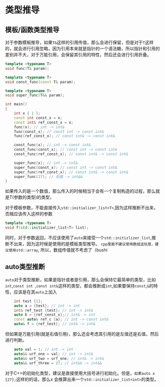 # 类型推导

## 模板/函数类型推导

对于参数模板推导，如果`T&`这样的引用传值，那么会进行保留，但是对于`T`这样的，就会进行引用忽略，因为引用本来就是指针的一个语法糖，所以指针和引用的差别并不大，对于万能引用，会保留其引用的特性，然后还会进行引用折叠。

```c++
template <typename T>
void func(T& param);

template <typename T>
void const_func(const T& param);

template <typename T>
void super_func(T&& param);

int main()
{
    int x { 1 };
    const int const_x = x;
    const int& ref_const_x = x;
    func(x); // int -> int&
    func(const_x); // const int -> const int&
    func(ref_const_x); // const int& -> const int&

    const_func(x); // int -> const int&
    const_func(const_x); // const int -> const int&
    const_func(ref_const_x); // const int& -> const int&

    super_func(x); // int -> int&
    super_func(const_x); // const int -> const int&
    super_func(ref_const_x); // const int& -> const int&
    super_func(27); // 右值 -> int&& 
}
```
如果传入的是一个数值，那么传入的时候相当于会有一个复制构造的过程，那么就是T(参数的类型)的类型，

对于模板参数，不能直接传入`std::initializer_list<T>`,因为这样推断不出来，否贼应该传入这样的参数

```c++
template <typename T>
void f(std::initializer_list<T> list);
```

同时，对于参数返回，不应该使用了`auto`来接受一个`std::initizlizer_list`,推断不出来，因为这时候是使用的是模板类型推导。
`cpp里面不建议使用数组这玩意，建议使用std::array`, 所以，数组传值就不考虑了（bushi


## auto类型推断

`auto`对于类型推断，如果是指针或者是引用，那么会保持它最简单的类型，比如`int`,`const int `,`const int&`这样的类型，都会推断成`int`,如果要保持`const`,`&`的特性，应该是在其`auto`上加入

```c++
    int test {1};
    auto a = {test}; // int -> int
    int& ref_test {test}; // int -> int&
    auto b = {ref_const_x};// int& -> int
    const auto& ref_c {a}; // int -> const int&
    auto& f = {ref_test}; // int& -> int&
```

但如果是万能引用(就是右值引用)，那么还会考虑其引用的是左值还是右值，然后进行判断。

```c++
    auto val = 1; // int -> int
    auto&& urf_one = val; // int -> int&
    auto&& urf_two = urf_one; // int& -> int&
    auto&& urf_three = 27; // int&& -> int&&
```
对于C++的初始化类型，建议是直接使用大括号进行初始化。但是，`如果auto x {27};`这样的的话，那么x 会推算出来一个`std::initializer_list<int>`的类型。
